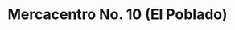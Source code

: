 ---
title: "Mercacentro No. 10 (El Poblado)"
url: /ibague/mercacentro-no-10-el-poblado/
shop: Supermarkt
---